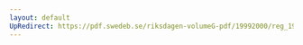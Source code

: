 ```yaml
---
layout: default
UpRedirect: https://pdf.swedeb.se/riksdagen-volumeG-pdf/19992000/reg_19992000/reg_19992000_0496.pdf
---
```

